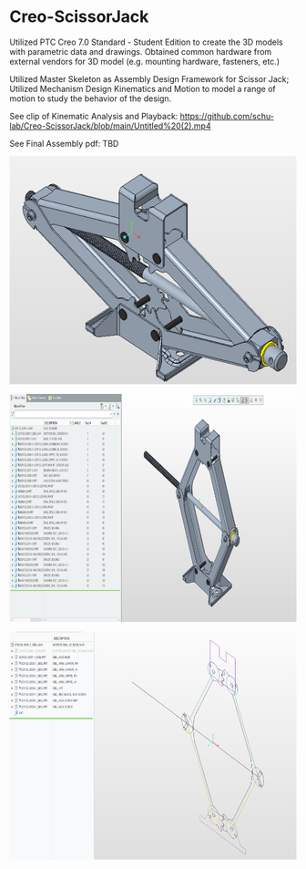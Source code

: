 # Creo-ScissorJack
Utilized PTC Creo 7.0 Standard - Student Edition to create the 3D models with parametric data and drawings. Obtained common hardware from external vendors for 3D model (e.g. mounting hardware, fasteners, etc.)</br>

Utilized Master Skeleton as Assembly Design Framework for Scissor Jack; Utilized Mechanism Design Kinematics and Motion to model a range of motion to study the behavior of the design.

See clip of Kinematic Analysis and Playback: https://github.com/schu-lab/Creo-ScissorJack/blob/main/Untitled%20(2).mp4

See Final Assembly pdf: TBD </br>

<p align="center">
  <img src=https://github.com/schu-lab/Creo-ScissorJack/blob/main/1.PNG?raw=true alt="animated" height="400" /></br>
</p>

<p align="center">
  <img src=https://github.com/schu-lab/Creo-ScissorJack/blob/main/2.PNG?raw=true alt="animated" height="400" /></br>
</p>

<p align="center">
  <img src=https://github.com/schu-lab/Creo-ScissorJack/blob/main/3.PNG?raw=true alt="animated" height="400" /></br>
</p>

